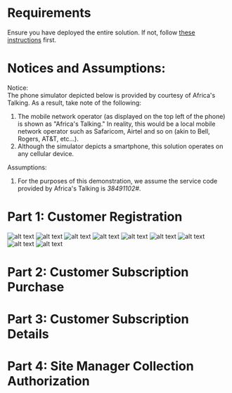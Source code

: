 # Requirements  
Ensure you have deployed the entire solution. If not, follow [these instructions](./DeploymentGuide.md) first.  

# Notices and Assumptions:  

Notice:  
The phone simulator depicted below is provided by courtesy of Africa's Talking. As a result, take note of the following:
1. The mobile network operator (as displayed on the top left of the phone) is shown as "Africa's Talking." In reality, this would be a local mobile network operator such as Safaricom, Airtel and so on (akin to Bell, Rogers, AT&T, etc...).
2. Although the simulator depicts a smartphone, this solution operates on any cellular device.  

Assumptions:
1. For the purposes of this demonstration, we assume the service code provided by Africa's Talking is _*384*91102#_.

# Part 1: Customer Registration
![alt text](./images/ussd_reg1.png)
![alt text](./images/ussd_reg2.png)
![alt text](./images/ussd_reg3.png)
![alt text](./images/ussd_reg4.png)
![alt text](./images/ussd_reg5.png)
![alt text](./images/ussd_reg6.png)
![alt text](./images/ussd_reg7.png)
![alt text](./images/ussd_reg8.png)
![alt text](./images/ussd_reg9.png)  

# Part 2: Customer Subscription Purchase


# Part 3: Customer Subscription Details


# Part 4: Site Manager Collection Authorization

